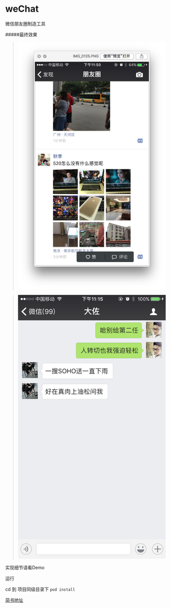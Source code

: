 # weChat
微信朋友圈制造工具

#####最终效果 

>![image](Images/动态.PNG)

>![image](Images/聊天.PNG)

实现细节请看Demo

运行 

cd 到 项目同级目录下 ``pod install``

[简书地址](http://www.jianshu.com/p/dd8fd4faad83)
